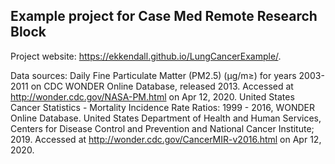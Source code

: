## Example project for Case Med Remote Research Block

Project website: https://ekkendall.github.io/LungCancerExample/.

Data sources: 
Daily Fine Particulate Matter (PM2.5) (µg/m≥) for years 2003-2011 on CDC WONDER Online Database, released 2013. Accessed at http://wonder.cdc.gov/NASA-PM.html on Apr 12, 2020.
United States Cancer Statistics - Mortality Incidence Rate Ratios: 1999 - 2016, WONDER Online Database. United States Department of Health and Human Services, Centers for Disease Control and Prevention and National Cancer Institute; 2019. Accessed at http://wonder.cdc.gov/CancerMIR-v2016.html on Apr 12, 2020.